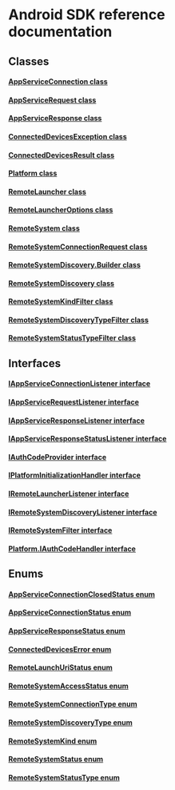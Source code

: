 # Android SDK reference documentation

## Classes
#### [AppServiceConnection class](AppServiceConnection.md)
#### [AppServiceRequest class](AppServiceRequest.md)
#### [AppServiceResponse class](AppServiceResponse.md)
#### [ConnectedDevicesException class](ConnectedDevicesException.md)
#### [ConnectedDevicesResult class](ConnectedDevicesResult.md)
#### [Platform class](Platform.md)
#### [RemoteLauncher class](RemoteLauncher.md)
#### [RemoteLauncherOptions class](RemoteLauncherOptions.md)
#### [RemoteSystem class](RemoteSystem.md)
#### [RemoteSystemConnectionRequest class](RemoteSystemConnectionRequest.md)
#### [RemoteSystemDiscovery.Builder class](RemoteSystemDiscovery.Builder.md)
#### [RemoteSystemDiscovery class](RemoteSystemDiscovery.md)
#### [RemoteSystemKindFilter class](RemoteSystemKindFilter.md)
#### [RemoteSystemDiscoveryTypeFilter class](RemoteSystemDiscoveryTypeFilter.md)
#### [RemoteSystemStatusTypeFilter class](RemoteSystemStatusTypeFilter.md)

## Interfaces
#### [IAppServiceConnectionListener interface](IAppServiceConnectionListener.md)
#### [IAppServiceRequestListener interface](IAppServiceRequestListener.md)
#### [IAppServiceResponseListener interface](IAppServiceResponseListener.md)
#### [IAppServiceResponseStatusListener interface](IAppServiceResponseStatusListener.md)
#### [IAuthCodeProvider interface](IAuthCodeProvider.md)
#### [IPlatformInitializationHandler interface](IPlatformInitializationHandler.md)
#### [IRemoteLauncherListener interface](IRemoteLauncherListener.md)
#### [IRemoteSystemDiscoveryListener interface](IRemoteSystemDiscoveryListener.md)
#### [IRemoteSystemFilter interface](IRemoteSystemFilter.md)
#### [Platform.IAuthCodeHandler interface](Platform.IAuthCodeHandler.md)

## Enums
#### [AppServiceConnectionClosedStatus enum](AppServiceConnectionClosedStatus.md)
#### [AppServiceConnectionStatus enum](AppServiceConnectionStatus.md)
#### [AppServiceResponseStatus enum](AppServiceResponseStatus.md)
#### [ConnectedDevicesError enum](ConnectedDevicesError.md)
#### [RemoteLaunchUriStatus enum](RemoteLaunchUriStatus.md)
#### [RemoteSystemAccessStatus enum](RemoteSystemAccessStatus.md)
#### [RemoteSystemConnectionType enum](RemoteSystemConnectionType.md)
#### [RemoteSystemDiscoveryType enum](RemoteSystemDiscoveryType.md)
#### [RemoteSystemKind enum](RemoteSystemKinds.md)
#### [RemoteSystemStatus enum](RemoteSystemStatus.md)
#### [RemoteSystemStatusType enum](RemoteSystemStatusType.md)
